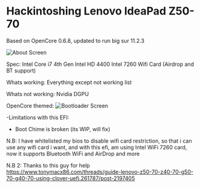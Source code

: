 # Hackintoshing Lenovo IdeaPad Z50-70
Based on OpenCore 0.6.8, updated to run big sur 11.2.3

![About Screen](https://i.imgur.com/oHxYeY2.png)

Spec:
Intel Core i7 4th Gen
Intel HD 4400
Intel 7260 Wifi Card (Airdrop and BT support)

Whats working:
Everything except not working list

Whats not working:
Nvidia DGPU 

OpenCore themed:
![Bootloader Screen](https://i.imgur.com/QhmWR5f.png)

-Limitations with this EFI:
- Boot Chime is broken (its WIP, will fix)

N.B: I have whitelisted my bios to disable wifi card restriction, so that i can use any wifi card i want, and with this efi, am using Intel WiFi 7260 card, now it supports Bluetooth WiFi and AirDrop and more

N.B 2: Thanks to this guy for help https://www.tonymacx86.com/threads/guide-lenovo-z50-70-z40-70-g50-70-g40-70-using-clover-uefi.261787/post-2197405

